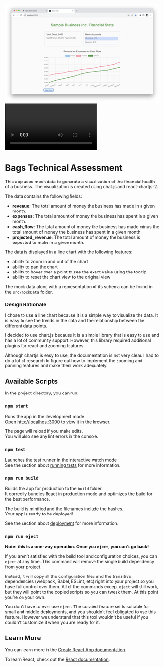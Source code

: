 ![App Screenshot](./src/appScreenshot.png)
![App Demo](./src/demoVideo.mov)

# Bags Technical Assessment

This app uses mock data to generate a visualization of the financial health of a business. The visualization is created using chat.js and react-chartjs-2.

The data contains the following fields:

- **revenue**: The total amount of money the business has made in a given month.
- **expenses**: The total amount of money the business has spent in a given month.
- **cash_flow**: The total amount of money the business has made minus the total amount of money the business has spent in a given month.
- **projected_revenue**: The total amount of money the business is expected to make in a given month.

The data is displayed in a line chart with the following features:

- ability to zoom in and out of the chart
- ability to pan the chart
- ability to hover over a point to see the exact value using the tooltip
- ability to reset the chart view to the original view

The mock data along with a representation of its schema can be found in the `src/mockData` folder.

### Design Rationale

I chose to use a line chart because it is a simple way to visualize the data. It is easy to see the trends in the data and the relationship between the different data points.

I decided to use chart.js because it is a simple library that is easy to use and has a lot of community support. However, this library required additional plugins for react and zooming features.

Although chartjs is easy to use, the documentation is not very clear. I had to do a lot of research to figure out how to implement the zooming and panning features and make them work adequately.

## Available Scripts

In the project directory, you can run:

### `npm start`

Runs the app in the development mode.\
Open [http://localhost:3000](http://localhost:3000) to view it in the browser.

The page will reload if you make edits.\
You will also see any lint errors in the console.

### `npm test`

Launches the test runner in the interactive watch mode.\
See the section about [running tests](https://facebook.github.io/create-react-app/docs/running-tests) for more information.

### `npm run build`

Builds the app for production to the `build` folder.\
It correctly bundles React in production mode and optimizes the build for the best performance.

The build is minified and the filenames include the hashes.\
Your app is ready to be deployed!

See the section about [deployment](https://facebook.github.io/create-react-app/docs/deployment) for more information.

### `npm run eject`

**Note: this is a one-way operation. Once you `eject`, you can’t go back!**

If you aren’t satisfied with the build tool and configuration choices, you can `eject` at any time. This command will remove the single build dependency from your project.

Instead, it will copy all the configuration files and the transitive dependencies (webpack, Babel, ESLint, etc) right into your project so you have full control over them. All of the commands except `eject` will still work, but they will point to the copied scripts so you can tweak them. At this point you’re on your own.

You don’t have to ever use `eject`. The curated feature set is suitable for small and middle deployments, and you shouldn’t feel obligated to use this feature. However we understand that this tool wouldn’t be useful if you couldn’t customize it when you are ready for it.

## Learn More

You can learn more in the [Create React App documentation](https://facebook.github.io/create-react-app/docs/getting-started).

To learn React, check out the [React documentation](https://reactjs.org/).
